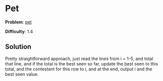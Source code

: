 # Pet

**Problem**: [pet](https://open.kattis.com/problems/pet)

**Difficulty**: 1.4

## Solution

Pretty straightforward approach, just read the lines from i = 1-5, and total that line, and if the total is the best seen so far, update the best seen to this total, and the contestant for this row to i, and at the end, output i and the best seen value.
